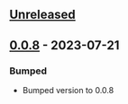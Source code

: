 <a name="unreleased"></a>
## [Unreleased]


<a name="0.0.8"></a>
## [0.0.8] - 2023-07-21
### Bumped
- Bumped version to 0.0.8


[Unreleased]: https://path-gitlab.med.umich.edu/path-webteam/shield/compare/0.0.8...HEAD
[0.0.8]: https://path-gitlab.med.umich.edu/path-webteam/shield/compare/0.0.7...0.0.8
